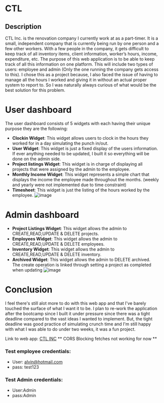 # CTL

## Description
CTL Inc. is the renovation company I currently work at as a part-timer. It is a small, independent company that is currently being run by one person and a few other workers. With a few people in the company, it gets difficult to keep track of all inventory items, client information, worker’s hours, income, expenditure, etc. The purpose of this web application is to be able to keep track of all this information on one platform. This will include two types of users: employee and admin (Only the one running the company gets access to this). I chose this as a project because, I also faced the issue of having to manage all the hours I worked and giving it in without an actual proper system to report to. So I was naturally always curious of what would be the best solution for this problem.

# User dashboard
The user dashboard consists of 5 widgets with each having their unique purpose they are the following:
  * __Clockin Widget__: This widget allows users to clock in the hours they worked for in a day simulating the punch in/out.
  * __User Widget__: This widget is just a fixed display of the users information. If ever anything needed to be updated, I built it so everything will be done on the admin side.
  * __Project listings Widget__: This widget is in charge of displaying all projects that were assigned by the admin to the employee.
  * __Monthly Income Widget__: This widget represents a simple chart that displays the income the employee made throughout the months. (weekly and yearly were not implemented due to time constraint)
  * __Timesheet__: This widget is just the listing of the hours worked by the employee.
![image](https://github.com/AlvinAlagos/CTL/assets/70605118/e9df63cd-5404-4bbc-b965-6e07a9eac0e3)

# Admin dashboard
  * __Project Listings Widget__: This widget allows the admin to CREATE,READ,UPDATE & DELETE projects.
  * __Employees Widget__: This widget allows the admin to CREATE,READ,UPDATE & DELETE employees.
  * __Inventory Widget__: This widget allows the admin to CREATE,READ,UPDATE & DELETE inventory.
  * __Archived Widget__: This widget allows the admin to DELETE archived. The create operation is linked through setting a project as completed when updating
![image](https://github.com/AlvinAlagos/CTL/assets/70605118/16a6797f-c202-4115-b299-b3eb8c54b890)

# Conclusion
I feel there's still alot more to do with this web app and that I've barely touched the surface of what I want it to be. I plan to re-work the application after the bootcamp since I built it under pressure since there was a tight deadline compared to the vast ideas I wanted to implement. But, the tight deadline was good practice of simulating crunch time and I'm still happy with what I was able to do under two weeks, it was a fun project.

Link to web app: [CTL INC](https://ctl.vercel.app/login)
** CORS Blocking fetches not working for now **
### Test employee credentials: 
 * User: alvin@hotmail.com
 * pass: test123
### Test Admin credentials:
 * User:Admin
 * pass:Admin

